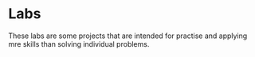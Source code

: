 # Labs

These labs are some projects that are intended for practise and applying mre skills than solving individual problems.
